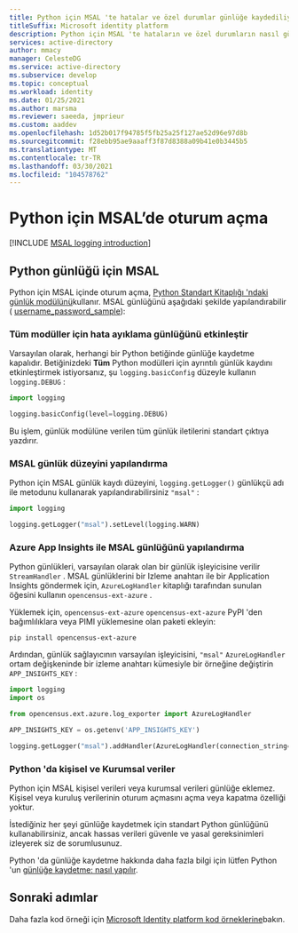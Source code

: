```yaml
---
title: Python için MSAL 'te hatalar ve özel durumlar günlüğe kaydediliyor
titleSuffix: Microsoft identity platform
description: Python için MSAL 'te hataların ve özel durumların nasıl günlüğe alınacağını öğrenin
services: active-directory
author: mmacy
manager: CelesteDG
ms.service: active-directory
ms.subservice: develop
ms.topic: conceptual
ms.workload: identity
ms.date: 01/25/2021
ms.author: marsma
ms.reviewer: saeeda, jmprieur
ms.custom: aaddev
ms.openlocfilehash: 1d52b017f94785f5fb25a25f127ae52d96e97d8b
ms.sourcegitcommit: f28ebb95ae9aaaff3f87d8388a09b41e0b3445b5
ms.translationtype: MT
ms.contentlocale: tr-TR
ms.lasthandoff: 03/30/2021
ms.locfileid: "104578762"
---
```

# <a name="logging-in-msal-for-python"></a>Python için MSAL’de oturum açma

[!INCLUDE [MSAL logging introduction](../../../includes/active-directory-develop-error-logging-introduction.md)]

## <a name="msal-for-python-logging"></a>Python günlüğü için MSAL

Python için MSAL içinde oturum açma, [Python Standart Kitaplığı 'ndaki günlük modülünü](https://docs.python.org/3/library/logging.html)kullanır. MSAL günlüğünü aşağıdaki şekilde yapılandırabilir ( [username_password_sample](https://github.com/AzureAD/microsoft-authentication-library-for-python/blob/1.0.0/sample/username_password_sample.py#L31L32)):

### <a name="enable-debug-logging-for-all-modules"></a>Tüm modüller için hata ayıklama günlüğünü etkinleştir

Varsayılan olarak, herhangi bir Python betiğinde günlüğe kaydetme kapalıdır. Betiğinizdeki **Tüm** Python modülleri için ayrıntılı günlük kaydını etkinleştirmek istiyorsanız, şu `logging.basicConfig` düzeyle kullanın `logging.DEBUG` :

```python
import logging

logging.basicConfig(level=logging.DEBUG)
```

Bu işlem, günlük modülüne verilen tüm günlük iletilerini standart çıktıya yazdırır.

### <a name="configure-msal-logging-level"></a>MSAL günlük düzeyini yapılandırma

Python için MSAL günlük kaydı düzeyini, `logging.getLogger()` günlükçü adı ile metodunu kullanarak yapılandırabilirsiniz `"msal"` :

```python
import logging

logging.getLogger("msal").setLevel(logging.WARN)
```

### <a name="configure-msal-logging-with-azure-app-insights"></a>Azure App Insights ile MSAL günlüğünü yapılandırma

Python günlükleri, varsayılan olarak olan bir günlük işleyicisine verilir `StreamHandler` . MSAL günlüklerini bir Izleme anahtarı ile bir Application Insights göndermek için, `AzureLogHandler` kitaplığı tarafından sunulan öğesini kullanın `opencensus-ext-azure` .

Yüklemek için, `opencensus-ext-azure` `opencensus-ext-azure` PyPI 'den bağımlılıklara veya PIMI yüklemesine olan paketi ekleyin:

```console
pip install opencensus-ext-azure
```

Ardından, günlük sağlayıcının varsayılan işleyicisini, `"msal"` `AzureLogHandler` ortam değişkeninde bir izleme anahtarı kümesiyle bir örneğine değiştirin `APP_INSIGHTS_KEY` :

```python
import logging
import os

from opencensus.ext.azure.log_exporter import AzureLogHandler

APP_INSIGHTS_KEY = os.getenv('APP_INSIGHTS_KEY')

logging.getLogger("msal").addHandler(AzureLogHandler(connection_string='InstrumentationKey={0}'.format(APP_INSIGHTS_KEY))
```

### <a name="personal-and-organizational-data-in-python"></a>Python 'da kişisel ve Kurumsal veriler

Python için MSAL kişisel verileri veya kurumsal verileri günlüğe eklemez. Kişisel veya kuruluş verilerinin oturum açmasını açma veya kapatma özelliği yoktur.

İstediğiniz her şeyi günlüğe kaydetmek için standart Python günlüğünü kullanabilirsiniz, ancak hassas verileri güvenle ve yasal gereksinimleri izleyerek siz de sorumlusunuz.

Python 'da günlüğe kaydetme hakkında daha fazla bilgi için lütfen Python 'un  [günlüğe kaydetme: nasıl yapılır](https://docs.python.org/3/howto/logging.html#logging-basic-tutorial).

## <a name="next-steps"></a>Sonraki adımlar

Daha fazla kod örneği için [Microsoft Identity platform kod örneklerine](sample-v2-code.md)bakın.
